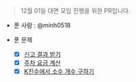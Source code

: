 > 12월 01일 대면 모임 진행을 위한 PR입니다.

- 푼 사람 : @minh0518

- 푼 문제
  - [x] [신고 결과 받기](https://school.programmers.co.kr/learn/courses/30/lessons/92334)
  - [x] [주차 요금 계산](https://school.programmers.co.kr/learn/courses/30/lessons/92341)
  - [x] [K진수에서 소수 개수 구하기](https://school.programmers.co.kr/learn/courses/30/lessons/92335)

